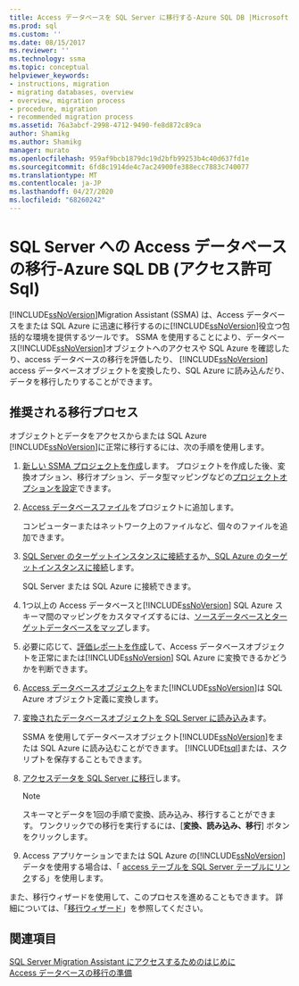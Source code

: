 ```yaml
---
title: Access データベースを SQL Server に移行する-Azure SQL DB |Microsoft Docs
ms.prod: sql
ms.custom: ''
ms.date: 08/15/2017
ms.reviewer: ''
ms.technology: ssma
ms.topic: conceptual
helpviewer_keywords:
- instructions, migration
- migrating databases, overview
- overview, migration process
- procedure, migration
- recommended migration process
ms.assetid: 76a3abcf-2998-4712-9490-fe8d872c89ca
author: Shamikg
ms.author: Shamikg
manager: murato
ms.openlocfilehash: 959af9bcb1879dc19d2bfb99253b4c40d637fd1e
ms.sourcegitcommit: 6fd8c1914de4c7ac24900fe388ecc7883c740077
ms.translationtype: MT
ms.contentlocale: ja-JP
ms.lasthandoff: 04/27/2020
ms.locfileid: "68260242"
---
```

# <a name="migrating-access-databases-to-sql-server---azure-sql-db-accesstosql"></a>SQL Server への Access データベースの移行-Azure SQL DB (アクセス許可 Sql)
[!INCLUDE[ssNoVersion](../../includes/ssnoversion-md.md)]Migration Assistant (SSMA) は、Access データベースをまたは SQL Azure に迅速に移行するのに[!INCLUDE[ssNoVersion](../../includes/ssnoversion-md.md)]役立つ包括的な環境を提供するツールです。 SSMA を使用することにより、データベース[!INCLUDE[ssNoVersion](../../includes/ssnoversion-md.md)]オブジェクトへのアクセスや SQL Azure を確認したり、access データベースの移行を評価したり、 [!INCLUDE[ssNoVersion](../../includes/ssnoversion-md.md)] access データベースオブジェクトを変換したり、SQL Azure に読み込んだり、データを移行したりすることができます。  
  
## <a name="recommended-migration-process"></a>推奨される移行プロセス  
オブジェクトとデータをアクセスからまたは SQL Azure [!INCLUDE[ssNoVersion](../../includes/ssnoversion-md.md)]に正常に移行するには、次の手順を使用します。  
  
1.  [新しい SSMA プロジェクトを作成](creating-and-managing-projects-accesstosql.md)します。 プロジェクトを作成した後、変換オプション、移行オプション、データ型マッピングなどの[プロジェクトオプションを設定](setting-conversion-and-migration-options-accesstosql.md)できます。  
  
2.  [Access データベースファイル](adding-and-removing-access-database-files-accesstosql.md)をプロジェクトに追加します。  
  
    コンピューターまたはネットワーク上のファイルなど、個々のファイルを追加できます。  
  
3.  [SQL Server のターゲットインスタンスに接続する](connecting-to-sql-server-accesstosql.md)か[、SQL Azure のターゲットインスタンスに接続](connecting-to-azure-sql-db-accesstosql.md)します。  
  
    SQL Server または SQL Azure に接続できます。  
  
4.  1つ以上の Access データベースと[!INCLUDE[ssNoVersion](../../includes/ssnoversion-md.md)] SQL Azure スキーマ間のマッピングをカスタマイズするには、[ソースデータベースとターゲットデータベースをマップ](mapping-source-and-target-databases-accesstosql.md)します。  
  
5.  必要に応じて、[評価レポートを作成](assessing-access-database-objects-for-conversion-accesstosql.md)して、Access データベースオブジェクトを正常にまたは[!INCLUDE[ssNoVersion](../../includes/ssnoversion-md.md)] SQL Azure に変換できるかどうかを判断できます。  
  
6.  [Access データベースオブジェクト](converting-access-database-objects-accesstosql.md)をまた[!INCLUDE[ssNoVersion](../../includes/ssnoversion-md.md)]は SQL Azure オブジェクト定義に変換します。  
  
7.  [変換されたデータベースオブジェクトを SQL Server に読み込み](loading-converted-database-objects-into-sql-server-accesstosql.md)ます。  
  
    SSMA を使用してデータベースオブジェクト[!INCLUDE[ssNoVersion](../../includes/ssnoversion-md.md)]をまたは SQL Azure に読み込むことができます。 [!INCLUDE[tsql](../../includes/tsql-md.md)]または、スクリプトを保存することもできます。  
  
8.  [アクセスデータを SQL Server に移行](migrating-access-data-into-sql-server-azure-sql-db-accesstosql.md)します。  
  
    > [!NOTE]  
    > スキーマとデータを1回の手順で変換、読み込み、移行することができます。 ワンクリックでの移行を実行するには、[**変換、読み込み、移行**] ボタンをクリックします。  
  
9. Access アプリケーションでまたは SQL Azure の[!INCLUDE[ssNoVersion](../../includes/ssnoversion-md.md)]データを使用する場合は、「 [access テーブルを SQL Server テーブルにリンク](linking-access-applications-to-sql-server-azure-sql-db-accesstosql.md)する」を使用します。  
  
また、移行ウィザードを使用して、このプロセスを進めることもできます。 詳細については、「[移行ウィザード](migration-wizard-accesstosql.md)」を参照してください。  
  
## <a name="see-also"></a>関連項目  
[SQL Server Migration Assistant にアクセスするためのはじめに](getting-started-with-sql-server-migration-assistant-for-access-accesstosql.md)  
[Access データベースの移行の準備](preparing-access-databases-for-migration-accesstosql.md)
